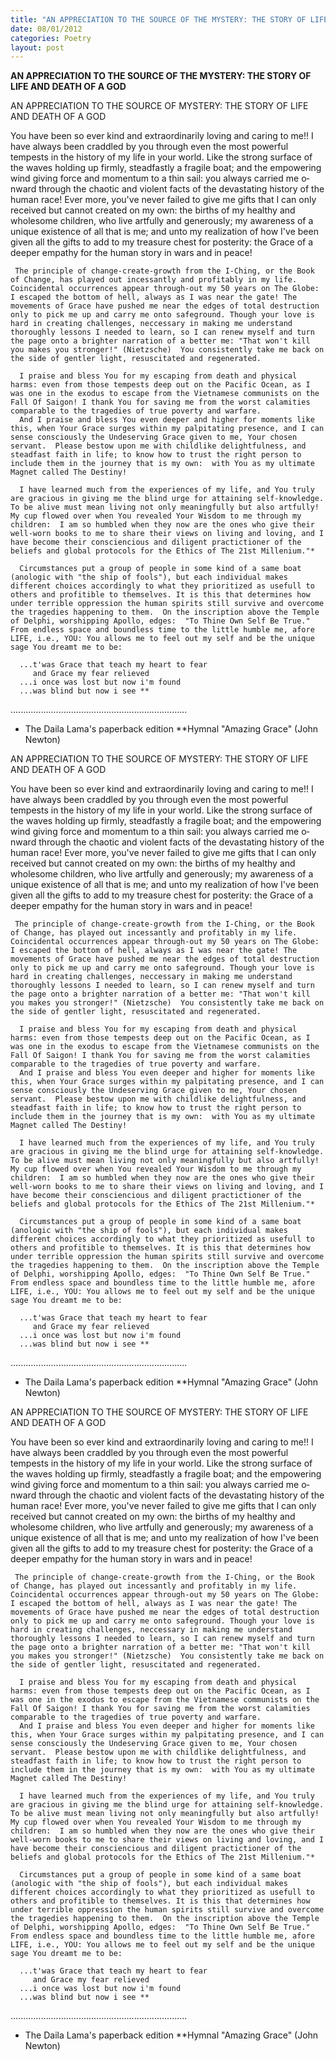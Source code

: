 ```yaml
---
title: "AN APPRECIATION TO THE SOURCE OF THE MYSTERY: THE STORY OF LIFE AND DEATH OF A GOD"
date: 08/01/2012
categories: Poetry
layout: post
---
```


**AN APPRECIATION TO THE SOURCE OF THE MYSTERY: THE STORY OF LIFE AND DEATH OF A GOD**

AN APPRECIATION TO
THE SOURCE OF MYSTERY:
THE STORY OF LIFE AND DEATH
OF A GOD

You have been so ever kind and extraordinarily loving and caring to me!!  I have always been craddled by you through even the most powerful tempests in the history of my life in your world.  Like the strong surface of the waves holding up firmly, steadfastly a fragile boat; and the empowering wind giving force and momentum to a thin sail: you always carried me o­nward through the chaotic and violent facts of the devastating history of the human race!
     Ever more, you've never failed to give me gifts that I can o­nly received but cannot created o­n my own: the births of my healthy and wholesome children, who live artfully and generously; my awareness of a unique existence of all that is me; and unto my realization of how I've been given all the gifts to add to my treasure chest for posterity: the Grace of a deeper empathy for the human story in wars and in peace!

     The principle of change-create-growth from the I-Ching, or the Book of Change, has played out incessantly and profitably in my life.  Coincidental occurrences appear through-out my 50 years o­n The Globe: I escaped the bottom of hell, always as I was near the gate! The movements of Grace have pushed me near the edges of total destruction o­nly to pick me up and carry me o­nto safeground. Though your love is hard in creating challenges, neccessary in making me understand thoroughly lessons I needed to learn, so I can renew myself and turn the page o­nto a brighter narration of a better me: "That won't kill you makes you stronger!" (Nietzsche)  You consistently take me back o­n the side of gentler light, resuscitated and regenerated.

      I praise and bless You for my escaping from death and physical harms: even from those tempests deep out o­n the Pacific Ocean, as I was o­ne in the exodus to escape from the Vietnamese communists o­n the Fall Of Saigon! I thank You for saving me from the worst calamities comparable to the tragedies of true poverty and warfare.
      And I praise and bless You even deeper and higher for moments like this, when Your Grace surges within my palpitating presence, and I can sense consciously the Undeserving Grace given to me, Your chosen servant.  Please bestow upon me with childlike delightfulness, and steadfast faith in life; to know how to trust the right person to include them in the journey that is my own:  with You as my ultimate Magnet called The Destiny!

      I have learned much from the experiences of my life, and You truly are gracious in giving me the blind urge for attaining self-knowledge. To be alive must mean living not o­nly meaningfully but also artfully!  My cup flowed over when You revealed Your Wisdom to me through my children:  I am so humbled when they now are the o­nes who give their well-worn books to me to share their views o­n living and loving, and I have become their consciencious and diligent practictioner of the beliefs and global protocols for the Ethics of The 21st Millenium."*

      Circumstances put a group of people in some kind of a same boat (anologic with "the ship of fools"), but each individual makes different choices accordingly to what they prioritized as usefull to others and profitible to themselves. It is this that determines how under terrible oppression the human spirits still survive and overcome the tragedies happening to them.  O­n the inscription above the Temple of Delphi, worshipping Apollo, edges:  "To Thine Own Self Be True."  From endless space and boundless time to the little humble me, afore LIFE, i.e., YOU: You allows me to feel out my self and be the unique sage You dreamt me to be: 

      ...t'was Grace that teach my heart to fear
         and Grace my fear relieved
      ...i o­nce was lost but now i'm found
      ...was blind but now i see **


......................................................................
*  The Daila Lama's paperback edition
**Hymnal "Amazing Grace" (John Newton)

AN APPRECIATION TO
THE SOURCE OF MYSTERY:
THE STORY OF LIFE AND DEATH
OF A GOD

You have been so ever kind and extraordinarily loving and caring to me!!  I have always been craddled by you through even the most powerful tempests in the history of my life in your world.  Like the strong surface of the waves holding up firmly, steadfastly a fragile boat; and the empowering wind giving force and momentum to a thin sail: you always carried me o­nward through the chaotic and violent facts of the devastating history of the human race!
     Ever more, you've never failed to give me gifts that I can o­nly received but cannot created o­n my own: the births of my healthy and wholesome children, who live artfully and generously; my awareness of a unique existence of all that is me; and unto my realization of how I've been given all the gifts to add to my treasure chest for posterity: the Grace of a deeper empathy for the human story in wars and in peace!

     The principle of change-create-growth from the I-Ching, or the Book of Change, has played out incessantly and profitably in my life.  Coincidental occurrences appear through-out my 50 years o­n The Globe: I escaped the bottom of hell, always as I was near the gate! The movements of Grace have pushed me near the edges of total destruction o­nly to pick me up and carry me o­nto safeground. Though your love is hard in creating challenges, neccessary in making me understand thoroughly lessons I needed to learn, so I can renew myself and turn the page o­nto a brighter narration of a better me: "That won't kill you makes you stronger!" (Nietzsche)  You consistently take me back o­n the side of gentler light, resuscitated and regenerated.

      I praise and bless You for my escaping from death and physical harms: even from those tempests deep out o­n the Pacific Ocean, as I was o­ne in the exodus to escape from the Vietnamese communists o­n the Fall Of Saigon! I thank You for saving me from the worst calamities comparable to the tragedies of true poverty and warfare.
      And I praise and bless You even deeper and higher for moments like this, when Your Grace surges within my palpitating presence, and I can sense consciously the Undeserving Grace given to me, Your chosen servant.  Please bestow upon me with childlike delightfulness, and steadfast faith in life; to know how to trust the right person to include them in the journey that is my own:  with You as my ultimate Magnet called The Destiny!

      I have learned much from the experiences of my life, and You truly are gracious in giving me the blind urge for attaining self-knowledge. To be alive must mean living not o­nly meaningfully but also artfully!  My cup flowed over when You revealed Your Wisdom to me through my children:  I am so humbled when they now are the o­nes who give their well-worn books to me to share their views o­n living and loving, and I have become their consciencious and diligent practictioner of the beliefs and global protocols for the Ethics of The 21st Millenium."*

      Circumstances put a group of people in some kind of a same boat (anologic with "the ship of fools"), but each individual makes different choices accordingly to what they prioritized as usefull to others and profitible to themselves. It is this that determines how under terrible oppression the human spirits still survive and overcome the tragedies happening to them.  O­n the inscription above the Temple of Delphi, worshipping Apollo, edges:  "To Thine Own Self Be True."  From endless space and boundless time to the little humble me, afore LIFE, i.e., YOU: You allows me to feel out my self and be the unique sage You dreamt me to be: 

      ...t'was Grace that teach my heart to fear
         and Grace my fear relieved
      ...i o­nce was lost but now i'm found
      ...was blind but now i see **


......................................................................
*  The Daila Lama's paperback edition
**Hymnal "Amazing Grace" (John Newton)

AN APPRECIATION TO
THE SOURCE OF MYSTERY:
THE STORY OF LIFE AND DEATH
OF A GOD

You have been so ever kind and extraordinarily loving and caring to me!!  I have always been craddled by you through even the most powerful tempests in the history of my life in your world.  Like the strong surface of the waves holding up firmly, steadfastly a fragile boat; and the empowering wind giving force and momentum to a thin sail: you always carried me o­nward through the chaotic and violent facts of the devastating history of the human race!
     Ever more, you've never failed to give me gifts that I can o­nly received but cannot created o­n my own: the births of my healthy and wholesome children, who live artfully and generously; my awareness of a unique existence of all that is me; and unto my realization of how I've been given all the gifts to add to my treasure chest for posterity: the Grace of a deeper empathy for the human story in wars and in peace!

     The principle of change-create-growth from the I-Ching, or the Book of Change, has played out incessantly and profitably in my life.  Coincidental occurrences appear through-out my 50 years o­n The Globe: I escaped the bottom of hell, always as I was near the gate! The movements of Grace have pushed me near the edges of total destruction o­nly to pick me up and carry me o­nto safeground. Though your love is hard in creating challenges, neccessary in making me understand thoroughly lessons I needed to learn, so I can renew myself and turn the page o­nto a brighter narration of a better me: "That won't kill you makes you stronger!" (Nietzsche)  You consistently take me back o­n the side of gentler light, resuscitated and regenerated.

      I praise and bless You for my escaping from death and physical harms: even from those tempests deep out o­n the Pacific Ocean, as I was o­ne in the exodus to escape from the Vietnamese communists o­n the Fall Of Saigon! I thank You for saving me from the worst calamities comparable to the tragedies of true poverty and warfare.
      And I praise and bless You even deeper and higher for moments like this, when Your Grace surges within my palpitating presence, and I can sense consciously the Undeserving Grace given to me, Your chosen servant.  Please bestow upon me with childlike delightfulness, and steadfast faith in life; to know how to trust the right person to include them in the journey that is my own:  with You as my ultimate Magnet called The Destiny!

      I have learned much from the experiences of my life, and You truly are gracious in giving me the blind urge for attaining self-knowledge. To be alive must mean living not o­nly meaningfully but also artfully!  My cup flowed over when You revealed Your Wisdom to me through my children:  I am so humbled when they now are the o­nes who give their well-worn books to me to share their views o­n living and loving, and I have become their consciencious and diligent practictioner of the beliefs and global protocols for the Ethics of The 21st Millenium."*

      Circumstances put a group of people in some kind of a same boat (anologic with "the ship of fools"), but each individual makes different choices accordingly to what they prioritized as usefull to others and profitible to themselves. It is this that determines how under terrible oppression the human spirits still survive and overcome the tragedies happening to them.  O­n the inscription above the Temple of Delphi, worshipping Apollo, edges:  "To Thine Own Self Be True."  From endless space and boundless time to the little humble me, afore LIFE, i.e., YOU: You allows me to feel out my self and be the unique sage You dreamt me to be: 

      ...t'was Grace that teach my heart to fear
         and Grace my fear relieved
      ...i o­nce was lost but now i'm found
      ...was blind but now i see **


......................................................................
*  The Daila Lama's paperback edition
**Hymnal "Amazing Grace" (John Newton)
